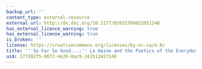 ```yaml
---
backup_url: ''
content_type: external-resource
external_url: http://dx.doi.org/10.1177/02632760022051248
has_external_licence_warning: true
has_external_license_warning: true
is_broken: ''
license: https://creativecommons.org/licenses/by-nc-sa/4.0/
title: '''So Far So Good...:'' La Haine and the Poetics of the Everyday'
uid: 177382f5-06f2-4e2b-8ac9-242512427140
---
```

